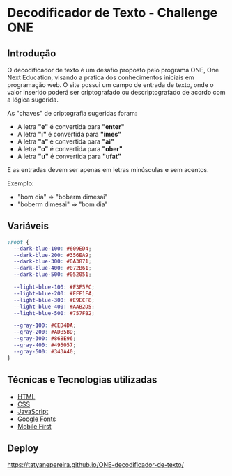 # Decodificador de Texto - Challenge ONE
## Introdução
O decodificador de texto é um desafio proposto pelo programa ONE, One Next Education, visando a pratica dos conhecimentos iniciais em programação web. O site possui um campo de entrada de texto, onde o valor inserido poderá ser criptografado ou descriptografado de acordo com a lógica sugerida.

As "chaves" de criptografia sugeridas foram:

- A letra **"e"** é convertida para **"enter"**
- A letra **"i"** é convertida para **"imes"**
- A letra **"a"** é convertida para **"ai"**
- A letra **"o"** é convertida para **"ober"**
- A letra **"u"** é convertida para **"ufat"**

E as entradas devem ser apenas em letras minúsculas e sem acentos.

Exemplo:
- "bom dia" => "boberm dimesai"
- "boberm dimesai" => "bom dia"

## Variáveis

```css
:root {
  --dark-blue-100: #609ED4;
  --dark-blue-200: #356EA9;
  --dark-blue-300: #0A3871;
  --dark-blue-400: #072B61;
  --dark-blue-500: #052051;

  --light-blue-100: #F3F5FC;
  --light-blue-200: #EFF1FA;
  --light-blue-300: #E9ECF8;
  --light-blue-400: #AAB2D5;
  --light-blue-500: #757FB2;

  --gray-100: #CED4DA;
  --gray-200: #ADB5BD;
  --gray-300: #868E96;
  --gray-400: #495057;
  --gray-500: #343A40;
}
```

## Técnicas e Tecnologias utilizadas
- [HTML](https://developer.mozilla.org/en-US/docs/Web/HTML)
- [CSS](https://developer.mozilla.org/en-US/docs/Web/CSS)
- [JavaScript](https://developer.mozilla.org/en-US/docs/Web/JavaScript)
- [Google Fonts](https://fonts.google.com/)
- [Mobile First](https://www.moblee.com.br/blog/mobile-first-principais-vantagens/#:~:text=O%20que%20%C3%A9%20mobile%20first%3F&text=Mobile%20first%20%C3%A9%20um%20projeto,acontece%20na%20maioria%20das%20vezes.)

## Deploy

https://tatyanepereira.github.io/ONE-decodificador-de-texto/
